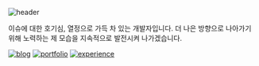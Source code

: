
![header](https://capsule-render.vercel.app/api?type=waving&color=0:000000,100:c0c0c0&height=180&section=header&text=won-jae%20Github%20&fontSize=30&fontColor=ffffff&fontAlignY=38&animation=twinkling)

이슈에 대한 호기심, 열정으로 가득 차 있는 개발자입니다. 더 나은 방향으로 나아가기 위해 노력하는 제 모습을 지속적으로 발전시켜 나가겠습니다.

[![blog](https://img.shields.io/badge/Blog-000000?style=for-the-badge&logo=gatsby&logoColor=white)](https://97class.tistory.com/)
[![portfolio](https://img.shields.io/badge/PORTFOLIO-000000?style=for-the-badge&logo=readme&logoColor=white)](https://wonjae77.notion.site/Backend-Engineer-Web-Developer-df7223ac3a5e49d0909084eaf1dd27c6?pvs=4)
[![experience](https://img.shields.io/badge/EXPERIENCE-000000?style=for-the-badge&logo=readme&logoColor=white)](https://wanoo-97.notion.site/191770916e894c488f1bb23fe48b34be?pvs=4)



